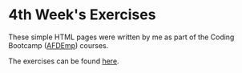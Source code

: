 # 4th Week's Exercises

These simple HTML pages were written by me as part of the Coding Bootcamp ([AFDEmp]) courses.

The exercises can be found [here].

[AFDEmp]: <http://www.afdemp.org/>
[here]: <https://github.com/akalipetis/courses/blob/java/html5/courses/java/html5.md#exercise-1>

